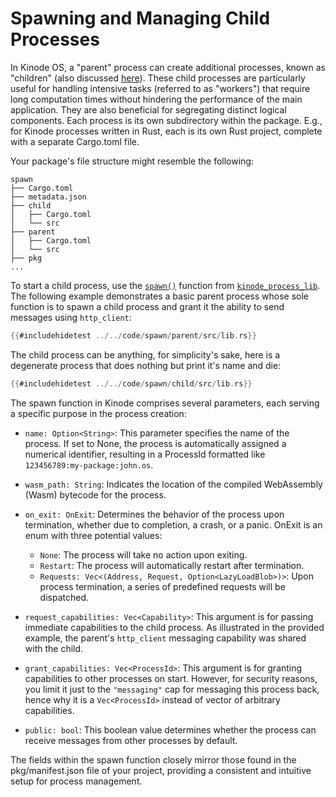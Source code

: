 # Spawning and Managing Child Processes

In Kinode OS, a "parent" process can create additional processes, known as "children" (also discussed [here](../system/process/processes.md#spawning-child-processes)).
These child processes are particularly useful for handling intensive tasks (referred to as "workers") that require long computation times without hindering the performance of the main application.
They are also beneficial for segregating distinct logical components.
Each process is its own subdirectory within the package.
E.g., for Kinode processes written in Rust, each is its own Rust project, complete with a separate Cargo.toml file.

Your package's file structure might resemble the following:

```
spawn
├── Cargo.toml
├── metadata.json
├── child
│   ├── Cargo.toml
│   └── src
├── parent
│   ├── Cargo.toml
│   └── src
├── pkg
...
```
To start a child process, use the [`spawn()`](https://docs.rs/kinode_process_lib/latest/kinode_process_lib/fn.spawn.html) function from [`kinode_process_lib`](https://github.com/kinode-dao/process_lib).
The following example demonstrates a basic parent process whose sole function is to spawn a child process and grant it the ability to send messages using `http_client`:
```rust
{{#includehidetest ../../code/spawn/parent/src/lib.rs}}
```

The child process can be anything, for simplicity's sake, here is a degenerate process that does nothing but print it's name and die:
```rust
{{#includehidetest ../../code/spawn/child/src/lib.rs}}
```
The spawn function in Kinode comprises several parameters, each serving a specific purpose in the process creation:

- `name: Option<String>`: This parameter specifies the name of the process.
If set to None, the process is automatically assigned a numerical identifier, resulting in a ProcessId formatted like `123456789:my-package:john.os`.

- `wasm_path: String`: Indicates the location of the compiled WebAssembly (Wasm) bytecode for the process.

- `on_exit: OnExit`: Determines the behavior of the process upon termination, whether due to completion, a crash, or a panic.
OnExit is an enum with three potential values:

  - `None`: The process will take no action upon exiting.
  - `Restart`: The process will automatically restart after termination.
  - `Requests: Vec<(Address, Request, Option<LazyLoadBlob>)>`: Upon process termination, a series of predefined requests will be dispatched.
- `request_capabilities: Vec<Capability>`: This argument is for passing immediate capabilities to the child process.
   As illustrated in the provided example, the parent's `http_client` messaging capability was shared with the child.

- `grant_capabilities: Vec<ProcessId>`: This argument is for granting capabilities to other processes on start.
  However, for security reasons, you limit it just to the `"messaging"` cap for messaging this process back, hence why it is a `Vec<ProcessId>` instead of vector of arbitrary capabilities.

- `public: bool`: This boolean value determines whether the process can receive messages from other processes by default.

The fields within the spawn function closely mirror those found in the pkg/manifest.json file of your project, providing a consistent and intuitive setup for process management.
